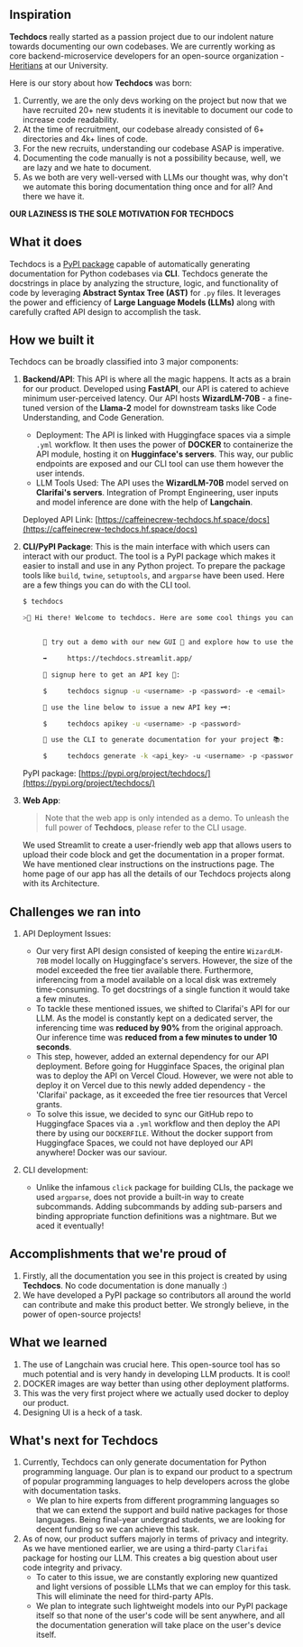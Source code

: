 ## Inspiration
**Techdocs** really started as a passion project due to our indolent nature towards documenting our own codebases. We are currently working as core backend-microservice developers for an open-source organization - [Heritians](https://github.com/Heritians) at our University. 

Here is our story about how **Techdocs** was born:

1. Currently, we are the only devs working on the project but now that we have recruited 20+ new students it is inevitable to document our code to increase code readability.
2. At the time of recruitment, our codebase already consisted of 6+ directories and 4k+ lines of code.
3. For the new recruits, understanding our codebase ASAP is imperative.
4. Documenting the code manually is not a possibility because, well, we are lazy and we hate to document.
5. As we both are very well-versed with LLMs our thought was, why don't we automate this boring documentation thing once and for all? And there we have it.

**OUR LAZINESS IS THE SOLE MOTIVATION FOR TECHDOCS**

## What it does
Techdocs is a [PyPI package](https://pypi.org/project/techdocs/) capable of automatically generating documentation for Python codebases via **CLI**. Techdocs generate the docstrings in place by analyzing the structure, logic, and functionality of code by leveraging **Abstract Syntax Tree (AST)** for `.py` files. It leverages the power and efficiency of **Large Language Models (LLMs)** along with carefully crafted API design to accomplish the task.

## How we built it
Techdocs can be broadly classified into 3 major components:

1. **Backend/API**:
This API is where all the magic happens. It acts as a brain for our product. Developed using **FastAPI**, our API is catered to achieve minimum user-perceived latency. Our API hosts **WizardLM-70B** - a fine-tuned version of the **Llama-2** model for downstream tasks like Code Understanding, and Code Generation.
   - Deployment: The API is linked with Huggingface spaces via a simple `.yml` workflow. It then uses the power of **DOCKER** to containerize the API module, hosting it on **Hugginface's servers**. This way, our public endpoints are exposed and our CLI tool can use them however the user intends.
   - LLM Tools Used: The API uses the **WizardLM-70B** model served on **Clarifai's servers**. Integration of Prompt Engineering, user inputs and model inference are done with the help of **Langchain**.

   Deployed API Link: [https://caffeinecrew-techdocs.hf.space/docs](https://caffeinecrew-techdocs.hf.space/docs)

2. **CLI/PyPI Package**:
This is the main interface with which users can interact with our product. The tool is a PyPI package which makes it easier to install and use in any Python project. To prepare the package tools like `build`, `twine`, `setuptools`, and `argparse` have been used. Here are a few things you can do with the CLI tool.

   ```bash
   $ techdocs

   >👋 Hi there! Welcome to techdocs. Here are some cool things you can do:


        💫 try out a demo with our new GUI 🚀 and explore how to use the CLI:

        ➡️     https://techdocs.streamlit.app/

        💫 signup here to get an API key 👤:

        $     techdocs signup -u <username> -p <password> -e <email>

        💫 use the line below to issue a new API key 🗝️:

        $     techdocs apikey -u <username> -p <password>

        💫 use the CLI to generate documentation for your project 📚:

        $     techdocs generate -k <api_key> -u <username> -p <password> -d <directory>
   ```

   PyPI package: [https://pypi.org/project/techdocs/](https://pypi.org/project/techdocs/)

3. **Web App**:
   > Note that the web app is only intended as a demo. To unleash the full power of **Techdocs**, please refer to the CLI usage.


   We used Streamlit to create a user-friendly web app that allows users to upload their code block and get the documentation in a proper format. We have mentioned clear instructions on the instructions page. The home page of our app has all the details of our Techdocs projects along with its Architecture.

## Challenges we ran into
1. API Deployment Issues:
   - Our very first API design consisted of keeping the entire `WizardLM-70B` model locally on Huggingface's servers. However, the size of the model exceeded the free tier available there. Furthermore, inferencing from a model available on a local disk was extremely time-consuming.  To get docstrings of a single function it would take a few minutes.
   - To tackle these mentioned issues, we shifted to Clarifai's API for our LLM. As the model is constantly kept on a dedicated server, the inferencing time was **reduced by 90%** from the original approach. Our inference time was **reduced from a few minutes to under 10 seconds**.
   - This step, however, added an external dependency for our API deployment. Before going for Hugginface Spaces, the original plan was to deploy the API on Vercel Cloud. However, we were not able to deploy it on Vercel due to this newly added dependency - the 'Clarifai' package, as it exceeded the free tier resources that Vercel grants.
   - To solve this issue, we decided to sync our GitHub repo to Huggingface Spaces via a `.yml` workflow and then deploy the API there by using our `DOCKERFILE`. Without the docker support from Huggingface Spaces, we could not have deployed our API anywhere! Docker was our saviour.

2. CLI development:
   - Unlike the infamous `click` package for building CLIs, the package we used `argparse`, does not provide a built-in way to create subcommands. Adding subcommands by adding sub-parsers and binding appropriate function definitions was a nightmare. But we aced it eventually!


## Accomplishments that we're proud of
1. Firstly, all the documentation you see in this project is created by using **Techdocs**. No code documentation is done manually :)
2. We have developed a PyPI package so contributors all around the world can contribute and make this product better. We strongly believe, in the power of open-source projects!

## What we learned
1. The use of Langchain was crucial here. This open-source tool has so much potential and is very handy in developing LLM products. It is cool!
2. DOCKER images are way better than using other deployment platforms.
3. This was the very first project where we actually used docker to deploy our product.
4. Designing UI is a heck of a task.

## What's next for Techdocs
1. Currently, Techdocs can only generate documentation for Python programming language. Our plan is to expand our product to a spectrum of popular programming languages to help developers across the globe with documentation tasks.
   - We plan to hire experts from different programming languages so that we can extend the support and build native packages for those languages. Being final-year undergrad students, we are looking for decent funding so we can achieve this task.
2. As of now, our product suffers majorly in terms of privacy and integrity. As we have mentioned earlier, we are using a third-party `Clarifai` package for hosting our LLM. This creates a big question about user code integrity and privacy.
   - To cater to this issue, we are constantly exploring new quantized and light versions of possible LLMs that we can employ for this task. This will eliminate the need for third-party APIs.
   - We plan to integrate such lightweight models into our PyPI package itself so that none of the user's code will be sent anywhere, and all the documentation generation will take place on the user's device itself.
